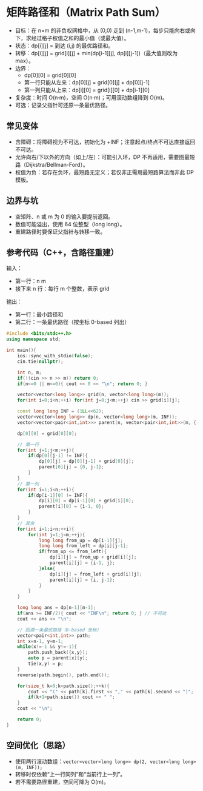 # 矩阵路径和（Matrix Path Sum）

- 目标：在 n×m 的非负权网格中，从 (0,0) 走到 (n-1,m-1)，每步只能向右或向下，求经过格子权值之和的最小值（或最大值）。
- 状态：dp[i][j] = 到达 (i,j) 的最优路径和。
- 转移：dp[i][j] = grid[i][j] + min(dp[i-1][j], dp[i][j-1])（最大值则改为 max）。
- 边界：
  - dp[0][0] = grid[0][0]
  - 第一行只能从左来：dp[0][j] = grid[0][j] + dp[0][j-1]
  - 第一列只能从上来：dp[i][0] = grid[i][0] + dp[i-1][0]
- 复杂度：时间 O(n·m)，空间 O(n·m)；可用滚动数组降到 O(m)。
- 可选：记录父指针可还原一条最优路径。

## 常见变体
- 含障碍：将障碍视为不可达，初始化为 +INF；注意起点/终点不可达直接返回不可达。
- 允许向右/下以外的方向（如上/左）：可能引入环，DP 不再适用，需要图最短路（Dijkstra/Bellman-Ford）。
- 权值为负：若存在负环，最短路无定义；若仅非正需用最短路算法而非此 DP 模板。

## 边界与坑
- 空矩阵、n 或 m 为 0 的输入要提前返回。
- 数值可能溢出，使用 64 位整型（long long）。
- 重建路径时要保证父指针与转移一致。

## 参考代码（C++，含路径重建）

输入：
- 第一行：n m
- 接下来 n 行：每行 m 个整数，表示 grid

输出：
- 第一行：最小路径和
- 第二行：一条最优路径（按坐标 0-based 列出）

```cpp
#include <bits/stdc++.h>
using namespace std;

int main(){
	ios::sync_with_stdio(false);
	cin.tie(nullptr);

	int n, m; 
	if(!(cin >> n >> m)) return 0;
	if(n<=0 || m<=0){ cout << 0 << "\n"; return 0; }

	vector<vector<long long>> grid(n, vector<long long>(m));
	for(int i=0;i<n;++i) for(int j=0;j<m;++j) cin >> grid[i][j];

	const long long INF = (1LL<<62);
	vector<vector<long long>> dp(n, vector<long long>(m, INF));
	vector<vector<pair<int,int>>> parent(n, vector<pair<int,int>>(m, {-1,-1}));//记录来时路

	dp[0][0] = grid[0][0];

	// 第一行
	for(int j=1;j<m;++j){
		if(dp[0][j-1] != INF){
			dp[0][j] = dp[0][j-1] + grid[0][j];
			parent[0][j] = {0, j-1};
		}
	}
	// 第一列
	for(int i=1;i<n;++i){
		if(dp[i-1][0] != INF){
			dp[i][0] = dp[i-1][0] + grid[i][0];
			parent[i][0] = {i-1, 0};
		}
	}
	// 其余
	for(int i=1;i<n;++i){
		for(int j=1;j<m;++j){
			long long from_up = dp[i-1][j];
			long long from_left = dp[i][j-1];
			if(from_up <= from_left){
				dp[i][j] = from_up + grid[i][j];
				parent[i][j] = {i-1, j};
			}else{
				dp[i][j] = from_left + grid[i][j];
				parent[i][j] = {i, j-1};
			}
		}
	}

	long long ans = dp[n-1][m-1];
	if(ans >= INF/2){ cout << "INF\n"; return 0; } // 不可达
	cout << ans << "\n";

	// 回溯一条最优路径（0-based 坐标）
	vector<pair<int,int>> path;
	int x=n-1, y=m-1;
	while(x!=-1 && y!=-1){
		path.push_back({x,y});
		auto p = parent[x][y];
		tie(x,y) = p;
	}
	reverse(path.begin(), path.end());

	for(size_t k=0;k<path.size();++k){
		cout << "(" << path[k].first << "," << path[k].second << ")";
		if(k+1<path.size()) cout << " ";
	}
	cout << "\n";

	return 0;
}
```

## 空间优化（思路）
- 使用两行滚动数组：`vector<vector<long long>> dp(2, vector<long long>(m, INF));`
- 转移时仅依赖“上一行同列”和“当前行上一列”。
- 若不需要路径重建，空间可降为 O(m)。

